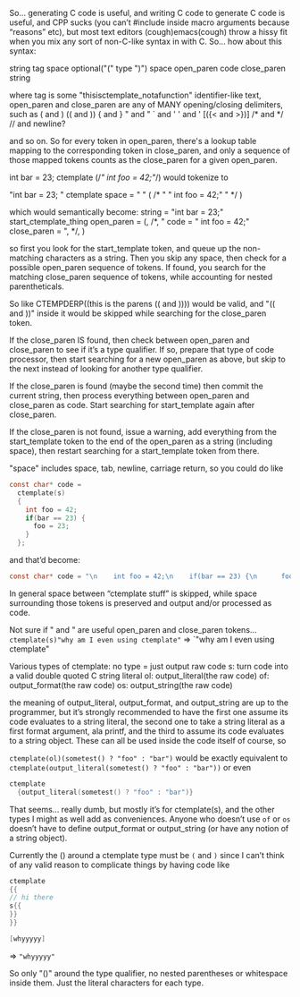 So... generating C code is useful, and writing C code to generate C code is useful, and CPP sucks (you can’t #include inside macro arguments because “reasons” etc), but most text editors (cough)emacs(cough) throw a hissy fit when you mix any sort of non-C-like syntax in with C. So... how about this syntax:

string tag space optional("(" type ")") space open_paren code close_paren string

where tag is some "thisisctemplate_notafunction" identifier-like text, open_paren and close_paren are any of MANY opening/closing delimiters, such as
( and )
(( and ))
{ and }
" and "
` and '
' and '
[({< and >})]
/* and */
// and newline?

and so on. So for every token in open_paren, there's a lookup table mapping to the corresponding token in close_paren, and only a sequence of those mapped tokens counts as the close_paren for a given open_paren.

int bar = 23; ctemplate (/*" int foo = 42;"*/) would tokenize to

"int bar = 23; "
ctemplate
space = " "
(
/*
\"
" int foo = 42;"
\"
*/
)

which would semantically become:
string = "int bar = 23;"
start_ctemplate_thing
open_paren = (, /*, "
code = " int foo = 42;"
close_paren = ", */, )

so first you look for the start_template token, and queue up the non-matching characters as a string. Then you skip any space, then check for a possible open_paren sequence of tokens. If found, you search for the matching close_paren sequence of tokens, while accounting for nested parentheticals.

So like CTEMPDERP((this is the parens (( and )))) would be valid, and "(( and ))" inside it would be skipped while searching for the close_paren token.

If the close_paren IS found, then check between open_paren and close_paren to see if it’s a type qualifier. If so, prepare that type of code processor, then start searching for a new open_paren as above, but skip to the next instead of looking for another type qualifier.

If the close_paren is found (maybe the second time) then commit the current string, then process everything between open_paren and close_paren as code. Start searching for start_template again after close_paren.

If the close_paren is not found, issue a warning, add everything from the start_template token to the end of the open_paren as a string (including space), then restart searching for a start_template token from there.

"space" includes space, tab, newline, carriage return, so you could do like

```C
const char* code = 
  ctemplate(s) 
  {
    int foo = 42;
	if(bar == 23) {
	  foo = 23;
	}
  };
```

and that’d become:
```C
const char* code = "\n    int foo = 42;\n    if(bar == 23) {\n      foo = 23;\n    }\n";
```

In general space between “ctemplate stuff” is skipped, while space surrounding those tokens is preserved and output and/or processed as code.

Not sure if " and " are useful open_paren and close_paren tokens...
`ctemplate(s)"why am I even using ctemplate"`
=>
`"why am I even using ctemplate"

Various types of ctemplate:
no type = just output raw code
s: turn code into a valid double quoted C string literal
ol: output_literal(the raw code)
of: output_format(the raw code)
os: output_string(the raw code)

the meaning of output_literal, output_format, and output_string are up to the programmer, but it’s strongly recommended to have the first one assume its code evaluates to a string literal, the second one to take a string literal as a first format argument, ala printf, and the third to assume its code evaluates to a string object. These can all be used inside the code itself of course, so

`ctemplate(ol)(sometest() ? "foo" : "bar")`
would be exactly equivalent to
`ctemplate(output_literal(sometest() ? "foo" : "bar"))`
or even
```C
ctemplate 
  {output_literal(sometest() ? "foo" : "bar")}
```

That seems... really dumb, but mostly it’s for ctemplate(s), and the other types I might as well add as conveniences. Anyone who doesn’t use `of` or `os` doesn’t have to define output_format or output_string (or have any notion of a string object).

Currently the () around a ctemplate type must be `(` and `)` since I can’t think of any valid reason to complicate things by having code like
```C
ctemplate
{{
// hi there
s{{
}}
}}

[whyyyyy]
```
=>
`"whyyyyy"`

So only "()" around the type qualifier, no nested parentheses or whitespace inside them. Just the literal characters for each type.
